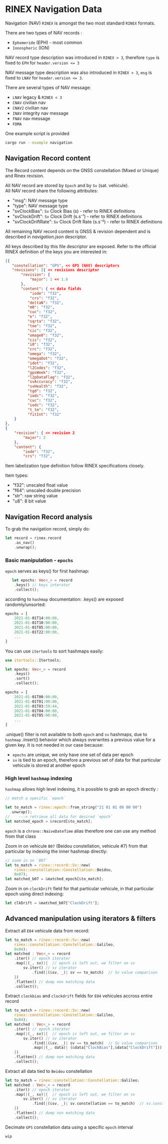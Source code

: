 # RINEX Navigation Data

Navigation (NAV) `RINEX` is amongst the two most standard `RINEX` formats.  

There are two types of NAV records :
* `Ephemeride` (EPH) - most common
* `Ionospheric` (ION) 

NAV record type description was introduced in `RINEX > 3`,
therefore `type` is fixed to `EPH` for `header.version <= 3`

NAV message type description was also introduced in `RINEX > 3`,
`msg` is fixed to `LNAV` for `header.version <= 3`.

There are several types of NAV message:

* `LNAV`   legacy &  `RINEX < 3`
* `CNAV`   civilian nav
* `CNAV2`  civilian nav
* `INAV`   integrity nav message
* `FNAV`   nav message
* `FDMA`  

One example script is provided
```bash
cargo run --example navigation
```

## Navigation Record content

The Record content depends on the GNSS constellation (Mixed or Unique)
and Rinex revision.

All NAV record are stored by `Epoch` and by `Sv` (sat. vehicule).   
All NAV record share the following attributes:

* "msg": NAV message type
* "type": NAV message type
* "svClockBias": `Sv` Clock Bias (s) - refer to RINEX definitions
* "svClockDrift": `Sv` Clock Drift (s.s⁻¹) - refer to RINEX definitions
* "svClockDriftRate": `Sv` Clock Drift Rate (s.s⁻²) - refer to RINEX definitions

All remaining NAV record content is GNSS & revision dependent and is described in 
_navigation.json_ descriptor. 

All keys described by this file descriptor are exposed. Refer to the official RINEX definition
of the keys you are interested in:

```json
[{
   "constellation": "GPS", << GPS (NAV) descriptors
   "revisions": [{ << revisions descriptor
       "revision": {
           "major": 1 << 1.0
       },
       "content": { << data fields
           "iode": "f32",
           "crs": "f32",
          "deltaN": "f32",
          "m0": "f32",
          "cuc": "f32",
          "e": "f32",
          "sqrta": "f32",
          "toe": "f32",
          "cic": "f32",
          "omage0": "f32",
          "cis": "f32",
          "i0": "f32",
          "crc": "f32",
          "omega": "f32",
          "omegaDot": "f32",
          "idot": "f32",
          "l2Codes": "f32",
          "gpsWeek": "f32",
          "l2pDataFlag": "f32",
          "svAccuracy": "f32",
          "svHealth": "f32",
          "tgd": "f32",
          "iodc": "f32",
          "cuc": "f32",
          "iodc": "f32",
          "t_tm": "f32",
          "fitInt": "f32"
    }
},
{
    "revision": { << revision 2
        "major": 2
    },
    "content": {
        "iode": "f32",
        "crs": "f32",
```

Item labelization type definition follow RINEX specifications closely.

Item types: 

* "f32": unscaled float value
* "f64": unscaled double precision
* "str": raw string value
* "u8": 8 bit value

## Navigation Record analysis

To grab the navigation record, simply do:

```rust
let record = rinex.record
    .as_nav()
    .unwrap();
```

### Basic manipulation - `epochs`
`epoch` serves as keys() for first hashmap:

```rust
   let epochs: Vec<_> = record
    .keys() // keys interator
    .collect();
```

according to `hashmap` documentation: .keys() are exposed randomly/unsorted:

```rust
epochs = [
    2021-01-01T14:00:00,
    2021-01-01T10:00:00,
    2021-01-01T05:00:00,
    2021-01-01T22:00:00,
    ...
]
```

You can use `itertools` to sort hashmaps easily:

```rust
use itertools::Itertools;

let epochs: Vec<_> = record
    .keys()
    .sort()
    .collect();

epochs = [
    2021-01-01T00:00:00,
    2021-01-01T01:00:00,
    2021-01-01T03:59:44,
    2021-01-01T04:00:00,
    2021-01-01T05:00:00,
    ...
]
```

.unique() filter is not available to both `epoch` and `sv` hashmaps,
due to `hashmap` .insert() behavior which always overwrites
a previous value for a given key. 
It is not needed in our case because:
* `epochs` are unique, we only have one set of data per epoch
* `sv` is tied to an epoch, therefore a previous set of data for that
particular vehicule is stored at another epoch 

### High level `hashmap` indexing

`hashmap` allows high level indexing, it is possible to 
grab an epoch directly :

```rust
// match a specific `epoch`

let to_match = rinex::epoch::from_string("21 01 01 09 00 00")
  .unwrap();
//    ---> retrieve all data for desired `epoch`
let matched_epoch = &record[&to_match];
```

`epoch` is a `chrono::NaiveDateTime` alias
therefore one can use any method from that class

Zoom in on vehicule `B07` (Beidou constellation, vehicule #7)
from that particular by indexing the inner hashmap directly:

```rust
// zoom in on `B07`
let to_match = rinex::record::Sv::new(
    rinex::constellation::Constellation::Beidou,
    0x07);
let matched_b07 = &matched_epoch[&to_match];
```

Zoom in on `clockDrift` field for that particular vehicule,
in that particular epoch using direct indexing:

```rust
let clkDrift = &matched_b07["ClockDrift"];
```

## Advanced manipulation using iterators & filters 

Extract all `E04` vehicule data from record:

```rust
let to_match = rinex::record::Sv::new(
    rinex::constellation::Constellation::Galileo,
    0x04);
let matched : Vec<_> = record
    .iter() // epoch iterator
    .map(|(_, sv)|{  // epoch is left out, we filter on sv
        sv.iter() // sv iterator
            .find(|(&sv, _)| sv == to_match)  // Sv value comparison
    })
    .flatten() // dump non matching data
    .collect();
```

Extract `clockbias` and `clockdrift` fields
for `E04` vehicules accross entire record

```rust
let to_match = rinex::record::Sv::new(
    rinex::constellation::Constellation::Galileo,
    0x04);
let matched : Vec<_> = record
    .iter() // epoch iterator
    .map(|(_, sv)|{  // epoch is left out, we filter on sv
        sv.iter() // sv iterator
            .find(|(&sv, _)| sv == to_match)  // Sv value comparison
            .map(|(_, data)| (&data["ClockBias"],&data["ClockDrift"])) // build a tuple
    })
    .flatten() // dump non matching data
    .collect();
```

Extract all data tied to `Beidou` constellation
```rust
let to_match = rinex::constellation::Constellation::Galileo;
let matched : Vec<_> = record
    .iter() // epoch iterator
    .map(|(_, sv)|{  // epoch is left out, we filter on sv
        sv.iter() // sv iterator
            .find(|(&sv, _)| sv.constellation == to_match)  // sv.constellation field comparison
    })
    .flatten() // dump non matching data
    .collect();
```

Decimate `GPS` constellation data using a specific `epoch` interval
```rust
wip
```
